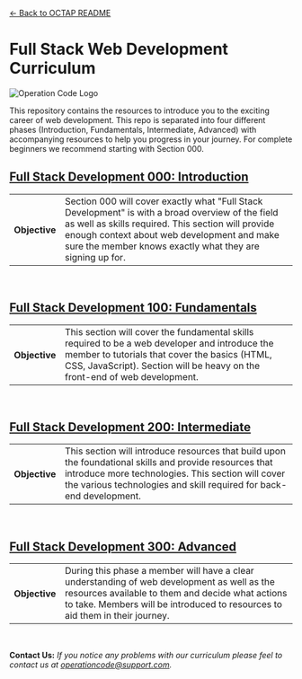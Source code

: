 [← Back to OCTAP README](/README.md)

# Full Stack Web Development Curriculum 

![Operation Code Logo](https://operation-code-assets.s3.us-east-2.amazonaws.com/branding/logos/large-blue-logo.png)


This repository contains the resources to introduce you to the exciting career of web development. This repo is separated into four different phases (Introduction, Fundamentals, Intermediate, Advanced) with accompanying resources to help you progress in your journey. For complete beginners we recommend starting with Section 000. 


## [Full Stack Development 000: Introduction ](./Full-Stack-000/README.md)
<table>
  <tr>
    <th>Objective</th>
    <td>Section 000 will cover exactly what "Full Stack Development" is with a broad overview of the field as well as skills required. This section will provide enough context about web development and make sure the member knows exactly what they are signing up for.</td>
  </tr>
</table>

<br/>

## [Full Stack Development 100: Fundamentals ](Algorithms)
<table>
  <tr>
    <th>Objective</th>
    <td>This section will cover the fundamental skills required to be a web developer and introduce the member to tutorials that cover the basics (HTML, CSS, JavaScript). Section will be heavy on the front-end of web development.
    </td>
  </tr>
</table>

<br/>

## [Full Stack Development 200: Intermediate ](Algorithms)
<table>
  <tr>
    <th>Objective</th>
    <td>This section will introduce resources that build upon the foundational skills and provide resources that introduce more technologies. This section will cover the various technologies and skill required for back-end development.
    </td>
  </tr>
</table>

<br/>

## [Full Stack Development 300: Advanced ](Algorithms)
<table>
  <tr>
    <th>Objective</th>
    <td>During this phase a member will have a clear understanding of web development as well as the resources available to them and decide what actions to take. Members will be introduced to resources to aid them in their journey.
    </td>
  </tr>
</table>

<br/>

**Contact Us:** *If you notice any problems with our curriculum please feel to contact us at operationcode@support.com.*

